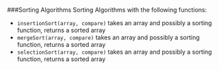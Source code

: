 ###Sorting Algorithms
Sorting Algorithms with the following functions:


- `insertionSort(array, compare)` takes an array and possibly a sorting function, returns a sorted array
- `mergeSort(array, compare)` takes an array and possibly a sorting function, returns a sorted array
- `selectionSort(array, compare)` takes an array and possibly a sorting function, returns a sorted array